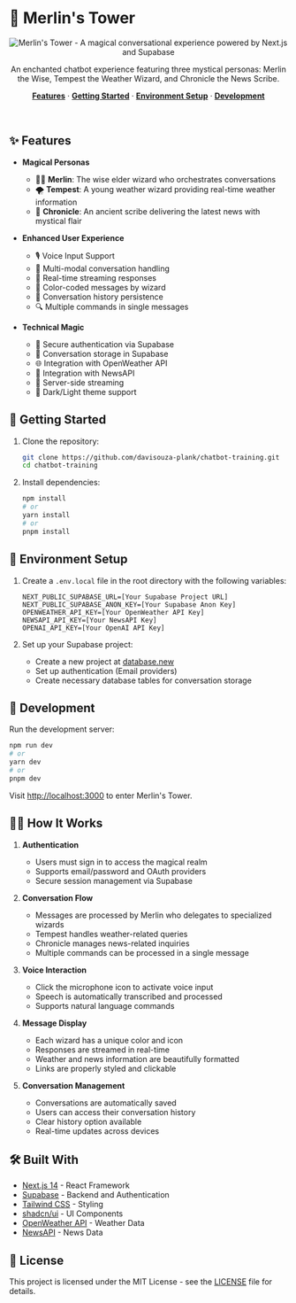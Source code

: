 # 🏰 Merlin's Tower

<p align="center">
  <img alt="Merlin's Tower - A magical conversational experience powered by Next.js and Supabase" src="https://demo-nextjs-with-supabase.vercel.app/opengraph-image.png">
</p>

<p align="center">
  An enchanted chatbot experience featuring three mystical personas: Merlin the Wise, Tempest the Weather Wizard, and Chronicle the News Scribe.
</p>

<p align="center">
  <a href="#features"><strong>Features</strong></a> ·
  <a href="#getting-started"><strong>Getting Started</strong></a> ·
  <a href="#environment-setup"><strong>Environment Setup</strong></a> ·
  <a href="#development"><strong>Development</strong></a>
</p>
<br/>

## ✨ Features

- **Magical Personas**
  - 🧙‍♂️ **Merlin**: The wise elder wizard who orchestrates conversations
  - 🌪️ **Tempest**: A young weather wizard providing real-time weather information
  - 📜 **Chronicle**: An ancient scribe delivering the latest news with mystical flair

- **Enhanced User Experience**
  - 🎙️ Voice Input Support
  - 💬 Multi-modal conversation handling
  - 🔄 Real-time streaming responses
  - 🎨 Color-coded messages by wizard
  - 📝 Conversation history persistence
  - 🔍 Multiple commands in single messages

- **Technical Magic**
  - 🔐 Secure authentication via Supabase
  - 💾 Conversation storage in Supabase
  - 🌐 Integration with OpenWeather API
  - 📰 Integration with NewsAPI
  - 🎯 Server-side streaming
  - 🌙 Dark/Light theme support

## 🚀 Getting Started

1. Clone the repository:
   ```bash
   git clone https://github.com/davisouza-plank/chatbot-training.git
   cd chatbot-training
   ```

2. Install dependencies:
   ```bash
   npm install
   # or
   yarn install
   # or
   pnpm install
   ```

## 🔮 Environment Setup

1. Create a `.env.local` file in the root directory with the following variables:
   ```
   NEXT_PUBLIC_SUPABASE_URL=[Your Supabase Project URL]
   NEXT_PUBLIC_SUPABASE_ANON_KEY=[Your Supabase Anon Key]
   OPENWEATHER_API_KEY=[Your OpenWeather API Key]
   NEWSAPI_API_KEY=[Your NewsAPI Key]
   OPENAI_API_KEY=[Your OpenAI API Key]
   ```

2. Set up your Supabase project:
   - Create a new project at [database.new](https://database.new)
   - Set up authentication (Email providers)
   - Create necessary database tables for conversation storage

## 💫 Development

Run the development server:

```bash
npm run dev
# or
yarn dev
# or
pnpm dev
```

Visit [http://localhost:3000](http://localhost:3000) to enter Merlin's Tower.

## 🧙‍♂️ How It Works

1. **Authentication**
   - Users must sign in to access the magical realm
   - Supports email/password and OAuth providers
   - Secure session management via Supabase

2. **Conversation Flow**
   - Messages are processed by Merlin who delegates to specialized wizards
   - Tempest handles weather-related queries
   - Chronicle manages news-related inquiries
   - Multiple commands can be processed in a single message

3. **Voice Interaction**
   - Click the microphone icon to activate voice input
   - Speech is automatically transcribed and processed
   - Supports natural language commands

4. **Message Display**
   - Each wizard has a unique color and icon
   - Responses are streamed in real-time
   - Weather and news information are beautifully formatted
   - Links are properly styled and clickable

5. **Conversation Management**
   - Conversations are automatically saved
   - Users can access their conversation history
   - Clear history option available
   - Real-time updates across devices

## 🛠️ Built With

- [Next.js 14](https://nextjs.org/) - React Framework
- [Supabase](https://supabase.com/) - Backend and Authentication
- [Tailwind CSS](https://tailwindcss.com) - Styling
- [shadcn/ui](https://ui.shadcn.com/) - UI Components
- [OpenWeather API](https://openweathermap.org/api) - Weather Data
- [NewsAPI](https://newsapi.org/) - News Data

## 📝 License

This project is licensed under the MIT License - see the [LICENSE](LICENSE) file for details.
